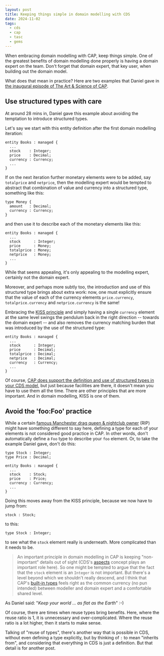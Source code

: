 ```yaml
---
layout: post
title: Keeping things simple in domain modelling with CDS
date: 2024-11-02
tags:
  - cds
  - cap
  - tasc
  - gems
---
```

When embracing domain modelling with CAP, keep things simple. One of the greatest benefits of domain modelling done properly is having a domain expert on the team. Don't forget that domain expert, that key user, when building out the domain model.

What does that mean in practice? Here are two examples that Daniel gave in [the inaugural episode of The Art & Science of CAP][1]. 


## Use structured types with care

At around 28 mins in, Daniel gave this example about avoiding the temptation to introduce structured types.

Let's say we start with this entity definition after the first domain modelling iteration:

```cds
entity Books : managed {
  ...
  stock    : Integer;
  price    : Decimal;
  currency : Currency;
  ...
}
```

If on the next iteration further monetary elements were to be added, say `totalprice` and `netprice`, then the modelling expert would be tempted to abstract that combination of value and currency into a structured type, something like this:

```cds
type Money {
  amount   : Decimal;
  currency : Currency;
}
```

and then use it to describe each of the monetary elements like this:

```cds
entity Books : managed {
  ...
  stock      : Integer;
  price      : Money;
  totalprice : Money;
  netprice   : Money;
  ...
}
```

While that seems appealing, it's only appealing to the modelling expert, certainly not the domain expert.

Moreover, and perhaps more subtly too, the introduction and use of this structured type brings about extra work: now, one must explicitly ensure that the value of each of the currency elements `price.currency`, `totalprice.currency` and `netprice.currency` is the same!

Embracing the [KISS principle][2] and simply having a single `currency` element at the same level swings the pendulum back in the right direction -- towards the domain expert -- and also removes the currency matching burden that was introduced by the use of the structured type:

```cds
entity Books : managed {
  ...
  stock      : Integer;
  price      : Decimal;
  totalprice : Decimal;
  netprice   : Decimal;
  currency   : Currency;
  ...
}
```

Of course, [CAP does support the definition and use of structured types in your CDS model][3], but just because facilities are there, it doesn't mean you have to use them all the time. There are other principles that are more important. And in domain modelling, KISS is one of them.

## Avoid the 'foo:Foo' practice

While a certain [famous Manchester drag queen & nightclub owner][4] (RIP) might have something different to say here, defining a type for each of your elements is not considered good practice in CAP. In other words, don't automatically define a `Foo` type to describe your `foo` element. Or, to take the example Daniel gave, don't do this:

```cds
type Stock : Integer;
type Price : Decimal;

entity Books : managed {
  ...
  stock    : Stock;
  price    : Price;
  currency : Currency;
  ...
}
```

Doing this moves away from the KISS principle, because we now have to jump from:

```cds
stock : Stock;
```

to this:

```cds
type Stock : Integer;
```

to see what the `stock` element really is underneath. More complicated than it needs to be.

> An important principle in domain modelling in CAP is keeping "non-important" details out of sight (CDS's [aspects][5] concept plays an important role here). So one might be tempted to argue that the fact that the `stock` element is an `Integer` is not important. But there's a level beyond which we shouldn't really descend, and I think that CAP's [built-in types][6] feels right as the common currency (no pun intended) between modeller and domain expert and a comfortable shared level.

As Daniel said: "_Keep your world ... as flat as the Earth_" :-)

Of course, there are times when reuse types bring benefits. Here, where the reuse ratio is 1, it is unnecessary and over-complicated. Where the reuse ratio is a lot higher, then it starts to make sense.

Talking of "reuse of types", there's another way that is possible in CDS, without even defining a type explicitly, but by thinking of `:` to mean "inherits from", and considering that everything in CDS is just a definition. But that detail is for another post.


[1]: https://www.youtube.com/watch?v=XMchiFnDJ6E
[2]: https://en.wikipedia.org/wiki/KISS_principle
[3]: https://cap.cloud.sap/docs/cds/cdl#structured-types
[4]: https://en.wikipedia.org/wiki/Foo_Foo_Lammar
[5]: https://cap.cloud.sap/docs/cds/cdl#aspects
[6]: https://cap.cloud.sap/docs/cds/types

